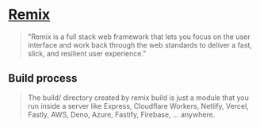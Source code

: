 # [Remix](https://remix.run/)

> "Remix is a full stack web framework that lets you focus on the user interface and work back through the web standards to deliver a fast, slick, and resilient user experience."

## Build process

> The build/ directory created by remix build is just a module that you run inside a server like Express, Cloudflare Workers, Netlify, Vercel, Fastly, AWS, Deno, Azure, Fastify, Firebase, ... anywhere.
